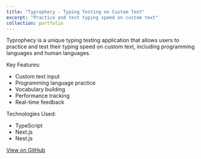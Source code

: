 ```yaml
---
title: "Typrophecy - Typing Testing on Custom Text"
excerpt: "Practice and test typing speed on custom text"
collection: portfolio
---
```


Typrophecy is a unique typing testing application that allows users to practice and test their typing speed on custom text, including programming languages and human languages.

Key Features:
- Custom text input
- Programming language practice
- Vocabulary building
- Performance tracking
- Real-time feedback

Technologies Used:
- TypeScript
- Next.js
- Nest.js

[View on GitHub](https://github.com/akibhaider/typrophecy) 